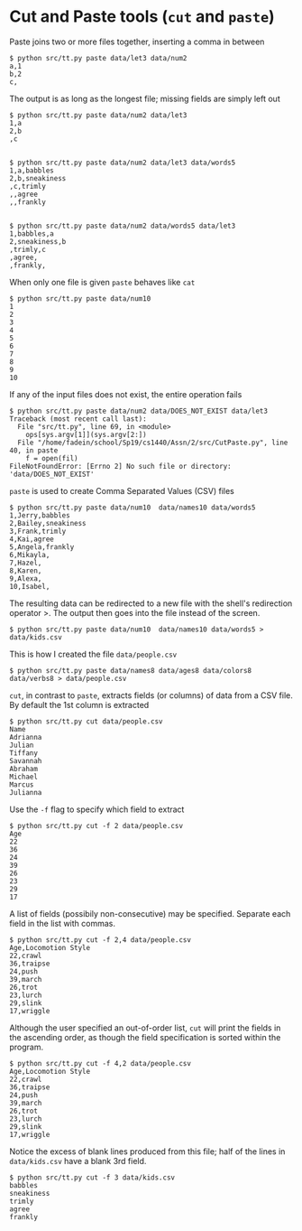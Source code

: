 # Cut and Paste tools (`cut` and `paste`)

Paste joins two or more files together, inserting a comma in between

    $ python src/tt.py paste data/let3 data/num2 
    a,1
    b,2
    c,


The output is as long as the longest file; missing fields are simply left out

    $ python src/tt.py paste data/num2 data/let3 
    1,a
    2,b
    ,c


    $ python src/tt.py paste data/num2 data/let3 data/words5 
    1,a,babbles
    2,b,sneakiness
    ,c,trimly
    ,,agree
    ,,frankly


    $ python src/tt.py paste data/num2 data/words5 data/let3
    1,babbles,a
    2,sneakiness,b
    ,trimly,c
    ,agree,
    ,frankly,


When only one file is given `paste` behaves like `cat`

    $ python src/tt.py paste data/num10
    1
    2
    3
    4
    5
    6
    7
    8
    9
    10


If any of the input files does not exist, the entire operation fails

    $ python src/tt.py paste data/num2 data/DOES_NOT_EXIST data/let3 
    Traceback (most recent call last):
      File "src/tt.py", line 69, in <module>
        ops[sys.argv[1]](sys.argv[2:])
      File "/home/fadein/school/Sp19/cs1440/Assn/2/src/CutPaste.py", line 40, in paste
        f = open(fil)
    FileNotFoundError: [Errno 2] No such file or directory: 'data/DOES_NOT_EXIST'


`paste` is used to create Comma Separated Values (CSV) files

    $ python src/tt.py paste data/num10  data/names10 data/words5
    1,Jerry,babbles
    2,Bailey,sneakiness
    3,Frank,trimly
    4,Kai,agree
    5,Angela,frankly
    6,Mikayla,
    7,Hazel,
    8,Karen,
    9,Alexa,
    10,Isabel,


The resulting data can be redirected to a new file with the shell's redirection
operator >.  The output then goes into the file instead of the screen.

    $ python src/tt.py paste data/num10  data/names10 data/words5 > data/kids.csv


This is how I created the file `data/people.csv`

    $ python src/tt.py paste data/names8 data/ages8 data/colors8 data/verbs8 > data/people.csv


`cut`, in contrast to `paste`, extracts fields (or columns) of data from a CSV
file.  By default the 1st column is extracted

    $ python src/tt.py cut data/people.csv
    Name 
    Adrianna 
    Julian 
    Tiffany 
    Savannah 
    Abraham 
    Michael 
    Marcus 
    Julianna 


Use the `-f` flag to specify which field to extract

    $ python src/tt.py cut -f 2 data/people.csv
    Age 
    22 
    36 
    24 
    39 
    26 
    23 
    29 
    17 


A list of fields (possibily non-consecutive) may be specified.  Separate each
field in the list with commas.

    $ python src/tt.py cut -f 2,4 data/people.csv
    Age,Locomotion Style 
    22,crawl 
    36,traipse 
    24,push 
    39,march 
    26,trot 
    23,lurch 
    29,slink 
    17,wriggle 


Although the user specified an out-of-order list, `cut` will print the fields
in the ascending order, as though the field specification is sorted within the
program.

    $ python src/tt.py cut -f 4,2 data/people.csv
    Age,Locomotion Style 
    22,crawl 
    36,traipse 
    24,push 
    39,march 
    26,trot 
    23,lurch 
    29,slink 
    17,wriggle 


Notice the excess of blank lines produced from this file; half of the lines in
`data/kids.csv` have a blank 3rd field.

    $ python src/tt.py cut -f 3 data/kids.csv
    babbles 
    sneakiness 
    trimly 
    agree 
    frankly 
     
     
     
     
     
